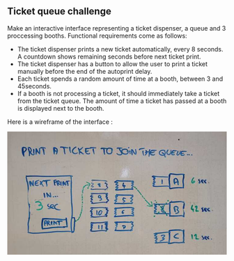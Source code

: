 ## Ticket queue challenge

Make an interactive interface representing a ticket dispenser, a queue and 3 proccessing booths.
Functional requirements come as follows:

- The ticket dispenser prints a new ticket automatically, every 8 seconds. A countdown shows remaining seconds before next ticket print.
- The ticket dispenser has a button to allow the user to print a ticket manually before the end of the autoprint delay.
- Each ticket spends a random amount of time at a booth, between 3 and 45seconds.
- If a booth is not processing a ticket, it should immediately take a ticket from the ticket queue. The amount of time a ticket has passed at a booth is displayed next to the booth.

Here is a wireframe of the interface :

![](./wireframe.jpg)
